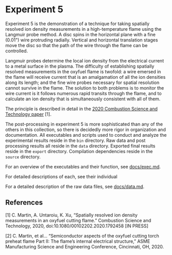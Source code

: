 # Experiment 5

Experiment 5 is the demonstration of a technique for taking spatially resolved ion density measurements in a high-temperature flame using the Langmuir probe method.  A disc spins in the horizontal plane with a fine (0.01") wire protruding radially.  Vertical and horizontal translation stages move the disc so that the path of the wire through the flame can be controlled.

Langmuir probes determine the local ion density from the electrical current to a metal surface in the plasma.  The difficulty of establishing spatially resolved measurements in the oxyfuel flame is twofold: a wire emersed in the flame will receive current that is an amalgamation of all the ion densities along its length; and the fine wire probes necessary for spatial resolution cannot survive in the flame.  The solution to both problems is to monitor the wire current is it follows numerous rapid transits through the flame, and to calculate an ion density that is simultaneously consistent with all of them.

The principle is described in detail in the [2020 Combustion Science and Technology paper](./docs/2020_cst.pdf) [1].

The post-processing in experiment 5 is more sophisticated than any of the others in this collection, so there is decidedly more rigor in organization and documentation.  All executables and scripts used to conduct and analyze the experimental results reside in the `bin` directory.  Raw data and post processing results all reside in the `data` directory.  Exported final results reside in the `export` directory.  Compilation dependencies reside in the `source` directory.

For an overview of the executables and their function, see [docs/exec.md](./docs/exec.md).

For detailed descriptions of each, see their individual

For a detailed description of the raw data files, see [docs/data.md](./docs/data.md).

## References

[1] C. Martin, A. Untaroiu, K. Xu, “Spatially resolved ion density measurements in an oxyfuel cutting flame.”  Combustion Science and Technology, 2020, doi:10.1080/00102202.2020.1792458 [IN PRESS]

[2] C. Martin, et al... “Semiconductor aspects of the oxyfuel cutting torch preheat flame Part II: The flame’s internal electrical structure,” ASME Manufacturing Science and Engineering Conference, Cincinnati, OH, 2020. 